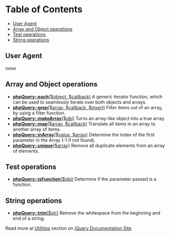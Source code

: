 Table of Contents
=================

-   [User Agent](#User_Agent)
-   [Array and Object operations](#Array_and_Object_operations)
-   [Test operations](#Test_operations)
-   [String operations](#String_operations)

User Agent
----------

*none*

Array and Object operations
---------------------------

-   **[phpQuery::each](http://docs.jquery.com/Utilities/jQuery.each)**[(\$object,
    \$callback)](http://docs.jquery.com/Utilities/jQuery.each) A generic
    iterator function, which can be used to seamlessly iterate over both
    objects and arrays.
-   **[phpQuery::grep](http://docs.jquery.com/Utilities/jQuery.grep)**[(\$array,
    \$callback, \$invert)](http://docs.jquery.com/Utilities/jQuery.grep)
    Filter items out of an array, by using a filter function.
-   **[phpQuery::makeArray](http://docs.jquery.com/Utilities/jQuery.makeArray)**[(\$obj)](http://docs.jquery.com/Utilities/jQuery.makeArray)
    Turns an array-like object into a true array.
-   **[phpQuery::map](http://docs.jquery.com/Utilities/jQuery.map)**[(\$array,
    \$callback)](http://docs.jquery.com/Utilities/jQuery.map) Translate
    all items in an array to another array of items.
-   **[phpQuery::inArray](http://docs.jquery.com/Utilities/jQuery.inArray)**[(\$value,
    \$array)](http://docs.jquery.com/Utilities/jQuery.inArray) Determine
    the index of the first parameter in the Array (-1 if not found).
-   **[phpQuery::unique](http://docs.jquery.com/Utilities/jQuery.unique)**[(\$array)](http://docs.jquery.com/Utilities/jQuery.unique)
    Remove all duplicate elements from an array of elements.

Test operations
---------------

-   **[phpQuery::isFunction](http://docs.jquery.com/Utilities/jQuery.isFunction)**[(\$obj)](http://docs.jquery.com/Utilities/jQuery.isFunction)
    Determine if the parameter passed is a function.

String operations
-----------------

-   **[phpQuery::trim](http://docs.jquery.com/Utilities/jQuery.trim)**[(\$str)](http://docs.jquery.com/Utilities/jQuery.trim)
    Remove the whitespace from the beginning and end of a string.

Read more at [Utilities](http://docs.jquery.com/Utilities) section on
[jQuery Documentation Site](http://docs.jquery.com/).
